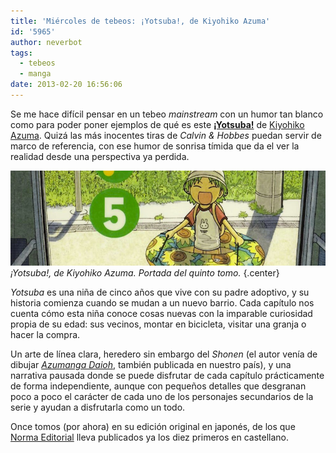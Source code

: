 ```yaml
---
title: 'Miércoles de tebeos: ¡Yotsuba!, de Kiyohiko Azuma'
id: '5965'
author: neverbot
tags:
  - tebeos
  - manga
date: 2013-02-20 16:56:06
---
```


Se me hace difícil pensar en un tebeo _mainstream_ con un humor tan blanco como para poder poner ejemplos de qué es este [**¡Yotsuba!**](http://en.wikipedia.org/wiki/Yotsuba%26!) de [Kiyohiko Azuma](http://en.wikipedia.org/wiki/Kiyohiko_Azuma). Quizá las más inocentes tiras de _Calvin & Hobbes_ puedan servir de marco de referencia, con ese humor de sonrisa tímida que da el ver la realidad desde una perspectiva ya perdida.

![Yotsuba](./miercoles-de-tebeos-yotsuba-de-kiyohiko-azuma/yotsuba.jpg)_¡Yotsuba!, de Kiyohiko Azuma. Portada del quinto tomo._ {.center}

_Yotsuba_ es una niña de cinco años que vive con su padre adoptivo, y su historia comienza cuando se mudan a un nuevo barrio. Cada capítulo nos cuenta cómo esta niña conoce cosas nuevas con la imparable curiosidad propia de su edad: sus vecinos, montar en bicicleta, visitar una granja o hacer la compra.

Un arte de línea clara, heredero sin embargo del _Shonen_ (el autor venía de dibujar [_Azumanga Daioh_](http://en.wikipedia.org/wiki/Azumanga_Daioh), también publicada en nuestro país), y una narrativa pausada donde se puede disfrutar de cada capítulo prácticamente de forma independiente, aunque con pequeños detalles que desgranan poco a poco el carácter de cada uno de los personajes secundarios de la serie y ayudan a disfrutarla como un todo.

Once tomos (por ahora) en su edición original en japonés, de los que [Norma Editorial](http://www.normaeditorial.com/catalogo.asp?S/563/0/0/yotsuba) lleva publicados ya los diez primeros en castellano.